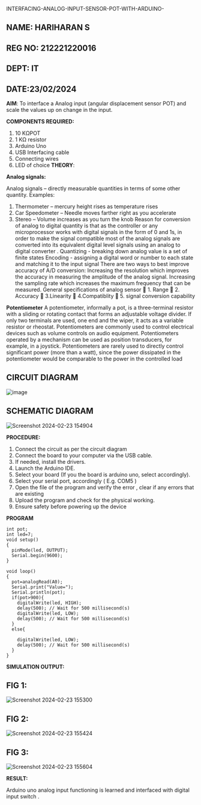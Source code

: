  INTERFACING-ANALOG-INPUT-SENSOR-POT-WITH-ARDUINO-

## NAME: HARIHARAN S
## REG NO: 212221220016
## DEPT: IT
## DATE:23/02/2024

**AIM**:  To interface a Analog  input (angular displacement sensor POT) and scale the values up on change in the input.

**COMPONENTS REQUIRED:**
1.	10 KΩPOT
2.	1 KΩ resistor 
3.	Arduino Uno 
4.	USB Interfacing cable 
5.	Connecting wires 
6.	LED of choice 
**THEORY**: 

**Analog signals:**

Analog signals – directly measurable quantities in terms of some other quantity.
Examples:
1. Thermometer – mercury height rises as temperature rises
2. Car Speedometer – Needle moves farther right as you accelerate
3. Stereo – Volume increases as you turn the knob
Reason for conversion of analog to digital quantity is that as the controller or any microprocessor works with digital signals in the form of 0 and 1s, in order to make the signal compatible  most of the analog signals are converted into its equivalent digital level signals using an analog to digital converter .
Quantizing - breaking down analog value is a set of finite states
Encoding - assigning a digital word or number to each state and matching it to the input signal
 There are two ways to best improve accuracy of A/D conversion:
Increasing the resolution which improves the accuracy in measuring the amplitude of the analog signal.
Increasing the sampling rate which increases the maximum frequency that can be measured.
General specifications of analog sensor
	1. Range
	2. Accuracy
	3.Linearity
	4.Compatiblity
	5. signal conversion capability

**Potentiometer**
A potentiometer, informally a pot, is a three-terminal resistor with a sliding or rotating contact that forms an adjustable voltage divider. If only two terminals are used, one end and the wiper, it acts as a variable resistor or rheostat.
Potentiometers are commonly used to control electrical devices such as volume controls on audio equipment. Potentiometers operated by a mechanism can be used as position transducers, for example, in a joystick. Potentiometers are rarely used to directly control significant power (more than a watt), since the power dissipated in the potentiometer would be comparable to the power in the controlled load

## CIRCUIT DIAGRAM
![image](https://user-images.githubusercontent.com/36288975/163530788-eec3cdc3-95e8-4d2d-8349-6d0ea4c9439c.png)

## SCHEMATIC DIAGRAM
![Screenshot 2024-02-23 154904](https://github.com/HS1707/EXPERIMENT-NO--02-INTERFACING-ANALOG-INPUT-SENSOR-POT-WITH-ARDUINO-/assets/117717427/3f78d4df-1f06-402d-8502-f694509dd914)

**PROCEDURE:**

1.	Connect the circuit as per the circuit diagram 
2.	Connect the board to your computer via the USB cable.
3.	If needed, install the drivers.
4.	Launch the Arduino IDE.
5.	Select your board (If you the board is arduino uno, select accordingly).
6.	Select your serial port, accordingly ( E.g. COM5 )
7.	Open the file of the program  and verify the error , clear if any errors that are existing 
8.	Upload the program and check for the physical working. 
9.	Ensure safety before powering up the device 



**PROGRAM**
```
int pot;
int led=7;
void setup()
{
  pinMode(led, OUTPUT);
  Serial.begin(9600);
}

void loop()
{
  pot=analogRead(A0);
  Serial.print("Value=");
  Serial.println(pot);
  if(pot>900){
    digitalWrite(led, HIGH);
    delay(500); // Wait for 500 millisecond(s)
    digitalWrite(led, LOW);
    delay(500); // Wait for 500 millisecond(s)
  }
  else{
    
    digitalWrite(led, LOW);
    delay(500); // Wait for 500 millisecond(s)
  }
}
```

**SIMULATION OUTPUT:** 

## FIG 1:

![Screenshot 2024-02-23 155300](https://github.com/HS1707/EXPERIMENT-NO--02-INTERFACING-ANALOG-INPUT-SENSOR-POT-WITH-ARDUINO-/assets/117717427/6a8f022c-48be-41c0-be35-d5c486aff2f6)

## FIG 2:

![Screenshot 2024-02-23 155424](https://github.com/HS1707/EXPERIMENT-NO--02-INTERFACING-ANALOG-INPUT-SENSOR-POT-WITH-ARDUINO-/assets/117717427/773d2390-90f7-44ea-be6b-72a8794798e1)

## FIG 3:

![Screenshot 2024-02-23 155604](https://github.com/HS1707/EXPERIMENT-NO--02-INTERFACING-ANALOG-INPUT-SENSOR-POT-WITH-ARDUINO-/assets/117717427/ad4913e3-2d2a-4488-a767-2c0a90b75ffd)


**RESULT:** 

Arduino uno analog input functioning is learned and interfaced with digital input switch .
